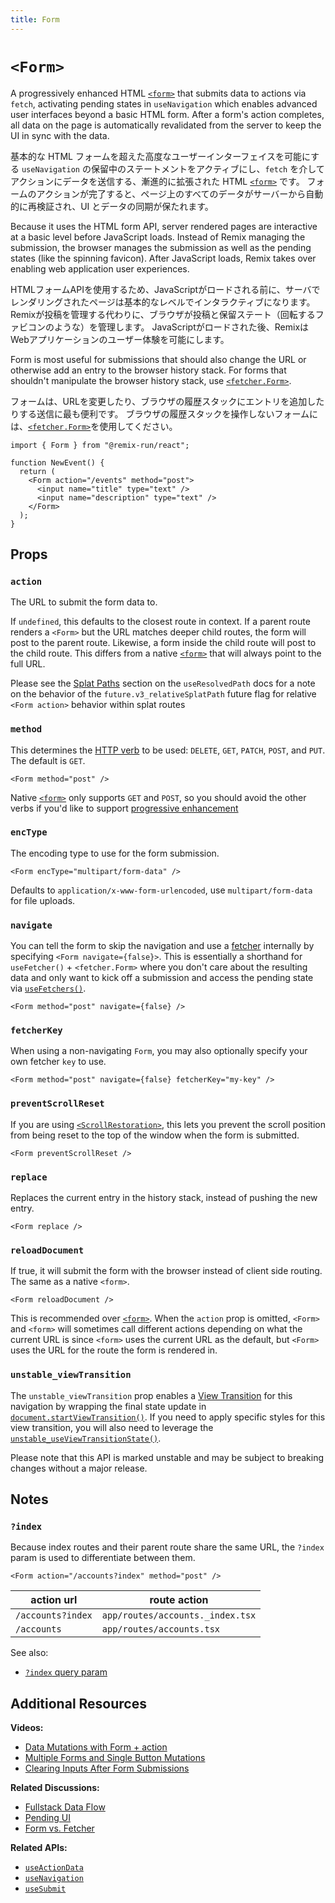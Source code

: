 ```yaml
---
title: Form
---
```


# `<Form>`

A progressively enhanced HTML [`<form>`][form_element] that submits data to actions via `fetch`, activating pending states in `useNavigation` which enables advanced user interfaces beyond a basic HTML form.
After a form's action completes, all data on the page is automatically revalidated from the server to keep the UI in sync with the data.

基本的な HTML フォームを超えた高度なユーザーインターフェイスを可能にする `useNavigation` の保留中のステートメントをアクティブにし、`fetch` を介してアクションにデータを送信する、漸進的に拡張された HTML [`<form>`][form_element] です。
フォームのアクションが完了すると、ページ上のすべてのデータがサーバーから自動的に再検証され、UI とデータの同期が保たれます。

Because it uses the HTML form API, server rendered pages are interactive at a basic level before JavaScript loads.
Instead of Remix managing the submission, the browser manages the submission as well as the pending states (like the spinning favicon).
After JavaScript loads, Remix takes over enabling web application user experiences.

HTMLフォームAPIを使用するため、JavaScriptがロードされる前に、サーバでレンダリングされたページは基本的なレベルでインタラクティブになります。
Remixが投稿を管理する代わりに、ブラウザが投稿と保留ステート（回転するファビコンのような）を管理します。
JavaScriptがロードされた後、RemixはWebアプリケーションのユーザー体験を可能にします。

Form is most useful for submissions that should also change the URL or otherwise add an entry to the browser history stack.
For forms that shouldn't manipulate the browser history stack, use [`<fetcher.Form>`][fetcher_form].

フォームは、URLを変更したり、ブラウザの履歴スタックにエントリを追加したりする送信に最も便利です。
ブラウザの履歴スタックを操作しないフォームには、[`<fetcher.Form>`][fetcher_form]を使用してください。

```tsx
import { Form } from "@remix-run/react";

function NewEvent() {
  return (
    <Form action="/events" method="post">
      <input name="title" type="text" />
      <input name="description" type="text" />
    </Form>
  );
}
```

## Props

### `action`

The URL to submit the form data to.

If `undefined`, this defaults to the closest route in context. If a parent route renders a `<Form>` but the URL matches deeper child routes, the form will post to the parent route. Likewise, a form inside the child route will post to the child route. This differs from a native [`<form>`][form_element] that will always point to the full URL.

<docs-info>Please see the [Splat Paths][relativesplatpath] section on the `useResolvedPath` docs for a note on the behavior of the `future.v3_relativeSplatPath` future flag for relative `<Form action>` behavior within splat routes</docs-info>

### `method`

This determines the [HTTP verb][http_verb] to be used: `DELETE`, `GET`, `PATCH`, `POST`, and `PUT`. The default is `GET`.

```tsx
<Form method="post" />
```

Native [`<form>`][form_element] only supports `GET` and `POST`, so you should avoid the other verbs if you'd like to support [progressive enhancement][progressive_enhancement]

### `encType`

The encoding type to use for the form submission.

```tsx
<Form encType="multipart/form-data" />
```

Defaults to `application/x-www-form-urlencoded`, use `multipart/form-data` for file uploads.

### `navigate`

You can tell the form to skip the navigation and use a [fetcher][use_fetcher] internally by specifying `<Form navigate={false}>`. This is essentially a shorthand for `useFetcher()` + `<fetcher.Form>` where you don't care about the resulting data and only want to kick off a submission and access the pending state via [`useFetchers()`][use_fetchers].

```tsx
<Form method="post" navigate={false} />
```

### `fetcherKey`

When using a non-navigating `Form`, you may also optionally specify your own fetcher `key` to use.

```tsx
<Form method="post" navigate={false} fetcherKey="my-key" />
```

### `preventScrollReset`

If you are using [`<ScrollRestoration>`][scroll_restoration_component], this lets you prevent the scroll position from being reset to the top of the window when the form is submitted.

```tsx
<Form preventScrollReset />
```

### `replace`

Replaces the current entry in the history stack, instead of pushing the new entry.

```tsx
<Form replace />
```

### `reloadDocument`

If true, it will submit the form with the browser instead of client side routing. The same as a native `<form>`.

```tsx
<Form reloadDocument />
```

This is recommended over [`<form>`][form_element]. When the `action` prop is omitted, `<Form>` and `<form>` will sometimes call different actions depending on what the current URL is since `<form>` uses the current URL as the default, but `<Form>` uses the URL for the route the form is rendered in.

### `unstable_viewTransition`

The `unstable_viewTransition` prop enables a [View Transition][view-transitions] for this navigation by wrapping the final state update in [`document.startViewTransition()`][document-start-view-transition]. If you need to apply specific styles for this view transition, you will also need to leverage the [`unstable_useViewTransitionState()`][use-view-transition-state].

<docs-warning>
Please note that this API is marked unstable and may be subject to breaking changes without a major release.
</docs-warning>

## Notes

### `?index`

Because index routes and their parent route share the same URL, the `?index` param is used to differentiate between them.

```tsx
<Form action="/accounts?index" method="post" />
```

| action url        | route action                     |
| ----------------- | -------------------------------- |
| `/accounts?index` | `app/routes/accounts._index.tsx` |
| `/accounts`       | `app/routes/accounts.tsx`        |

See also:

- [`?index` query param][index_query_param]

## Additional Resources

**Videos:**

- [Data Mutations with Form + action][data_mutations_with_form_action]
- [Multiple Forms and Single Button Mutations][multiple_forms_and_single_button_mutations]
- [Clearing Inputs After Form Submissions][clearing_inputs_after_form_submissions]

**Related Discussions:**

- [Fullstack Data Flow][fullstack_data_flow]
- [Pending UI][pending_ui]
- [Form vs. Fetcher][form_vs_fetcher]

**Related APIs:**

- [`useActionData`][use_action_data]
- [`useNavigation`][use_navigation]
- [`useSubmit`][use_submit]

[use_navigation]: ../hooks/use-navigation
[scroll_restoration_component]: ./scroll-restoration
[index_query_param]: ../guides/index-query-param
[http_verb]: https://developer.mozilla.org/en-US/docs/Web/HTTP/Methods
[form_element]: https://developer.mozilla.org/en-US/docs/Web/HTML/Element/form
[use_action_data]: ../hooks/use-action-data
[use_submit]: ../hooks/use-submit
[data_mutations_with_form_action]: https://www.youtube.com/watch?v=Iv25HAHaFDs&list=PLXoynULbYuEDG2wBFSZ66b85EIspy3fy6
[multiple_forms_and_single_button_mutations]: https://www.youtube.com/watch?v=w2i-9cYxSdc&list=PLXoynULbYuEDG2wBFSZ66b85EIspy3fy6
[clearing_inputs_after_form_submissions]: https://www.youtube.com/watch?v=bMLej7bg5Zo&list=PLXoynULbYuEDG2wBFSZ66b85EIspy3fy6
[fullstack_data_flow]: ../discussion/data-flow
[pending_ui]: ../discussion/pending-ui
[form_vs_fetcher]: ../discussion/form-vs-fetcher
[use_fetcher]: ../hooks/use-fetcher
[use_fetchers]: ../hooks/use-fetchers
[fetcher_form]: ../hooks/use-fetcher#fetcherform
[progressive_enhancement]: ../discussion/progressive-enhancement
[view-transitions]: https://developer.mozilla.org/en-US/docs/Web/API/View_Transitions_API
[document-start-view-transition]: https://developer.mozilla.org/en-US/docs/Web/API/Document/startViewTransition
[use-view-transition-state]: ../hooks/use-view-transition-state
[relativesplatpath]: ../hooks/use-resolved-path#splat-paths
